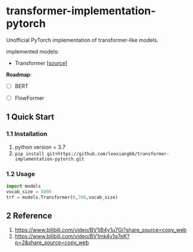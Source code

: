 # transformer-implementation-pytorch
Unofficial PyTorch implementation of transformer-like models.

implemented models:
- Transformer [[source](https://arxiv.org/abs/1706.03762?context=cs)]

**Roadmap**:

- [ ] BERT
- [ ] FlowFormer


## 1 Quick Start
### 1.1 Installation
1. python version = 3.7
2. `pip install git+https://github.com/leoxiang66/transformer-implementation-pytorch.git`

### 1.2 Usage
```python
import models
vocab_size = 5000
trf = models.Transformer(6,768,vocab_size)
```


## 2 Reference
1. https://www.bilibili.com/video/BV1jB4y1u7Gi?share_source=copy_web
2. https://www.bilibili.com/video/BV1mk4y1q7eK?p=2&share_source=copy_web
